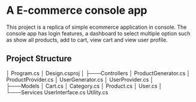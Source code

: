﻿# A E-commerce console app 

This project is a replica of simple ecommerce application in console. The console app has login features, a dashboard to select multiple option such as show all products, add to cart, view cart and view user profile. 


## Project Structure

│   Program.cs
│   Design.csproj
│
├───Controllers
│       ProductGenerator.cs
│       ProductProvider.cs
│       UserGenerator.cs
│       UserProvider.cs
│       
├───Models
│       Cart.cs
│       Category.cs
│       Product.cs
│       User.cs
│
└───Services
        UserInterface.cs
        Utility.cs